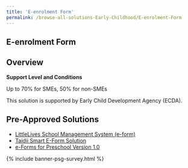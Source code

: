 ```yaml
---
title: 'E-enrolment Form'
permalink: /browse-all-solutions-Early-Childhood/E-enrolment-Form
---
```


## E-enrolment Form
## Overview

**Support Level and Conditions**

Up to 70% for SMEs, 50% for non-SMEs

This solution is supported by Early Child Development Agency (ECDA).

## Pre-Approved Solutions

- <a href='/productivity-solutions-grant/solutionrepo/solution2563' target='_blank'>LittleLives School Management System (e-form)</a><br>
- <a href='/productivity-solutions-grant/solutionrepo/solution2605' target='_blank'>Taidii Smart E-Form Solution</a><br>
- <a href='/productivity-solutions-grant/solutionrepo/solution2687' target='_blank'>e-Forms for Preschool Version 1.0</a><br>

{% include banner-psg-survey.html %}
